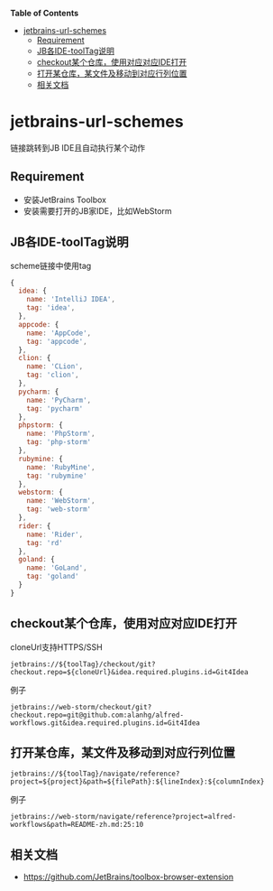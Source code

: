 <!-- START doctoc generated TOC please keep comment here to allow auto update -->
<!-- DON'T EDIT THIS SECTION, INSTEAD RE-RUN doctoc TO UPDATE -->
**Table of Contents**

- [jetbrains-url-schemes](#jetbrains-url-schemes)
  - [Requirement](#requirement)
  - [JB各IDE-toolTag说明](#jb%E5%90%84ide-tooltag%E8%AF%B4%E6%98%8E)
  - [checkout某个仓库，使用对应对应IDE打开](#checkout%E6%9F%90%E4%B8%AA%E4%BB%93%E5%BA%93%E4%BD%BF%E7%94%A8%E5%AF%B9%E5%BA%94%E5%AF%B9%E5%BA%94ide%E6%89%93%E5%BC%80)
  - [打开某仓库，某文件及移动到对应行列位置](#%E6%89%93%E5%BC%80%E6%9F%90%E4%BB%93%E5%BA%93%E6%9F%90%E6%96%87%E4%BB%B6%E5%8F%8A%E7%A7%BB%E5%8A%A8%E5%88%B0%E5%AF%B9%E5%BA%94%E8%A1%8C%E5%88%97%E4%BD%8D%E7%BD%AE)
  - [相关文档](#%E7%9B%B8%E5%85%B3%E6%96%87%E6%A1%A3)

<!-- END doctoc generated TOC please keep comment here to allow auto update -->

# jetbrains-url-schemes
链接跳转到JB IDE且自动执行某个动作

## Requirement
- 安装JetBrains Toolbox
- 安装需要打开的JB家IDE，比如WebStorm

## JB各IDE-toolTag说明

scheme链接中使用tag

```js
{
  idea: {
    name: 'IntelliJ IDEA',
    tag: 'idea',
  },
  appcode: {
    name: 'AppCode',
    tag: 'appcode',
  },
  clion: {
    name: 'CLion',
    tag: 'clion',
  },
  pycharm: {
    name: 'PyCharm',
    tag: 'pycharm'
  },
  phpstorm: {
    name: 'PhpStorm',
    tag: 'php-storm'
  },
  rubymine: {
    name: 'RubyMine',
    tag: 'rubymine'
  },
  webstorm: {
    name: 'WebStorm',
    tag: 'web-storm'
  },
  rider: {
    name: 'Rider',
    tag: 'rd'
  },
  goland: {
    name: 'GoLand',
    tag: 'goland'
  }
}
```

## checkout某个仓库，使用对应对应IDE打开

cloneUrl支持HTTPS/SSH

```
jetbrains://${toolTag}/checkout/git?checkout.repo=${cloneUrl}&idea.required.plugins.id=Git4Idea
```

例子
```
jetbrains://web-storm/checkout/git?checkout.repo=git@github.com:alanhg/alfred-workflows.git&idea.required.plugins.id=Git4Idea
```


## 打开某仓库，某文件及移动到对应行列位置

```
jetbrains://${toolTag}/navigate/reference?project=${project}&path=${filePath}:${lineIndex}:${columnIndex}
```

例子
```
jetbrains://web-storm/navigate/reference?project=alfred-workflows&path=README-zh.md:25:10
```


## 相关文档
- https://github.com/JetBrains/toolbox-browser-extension
